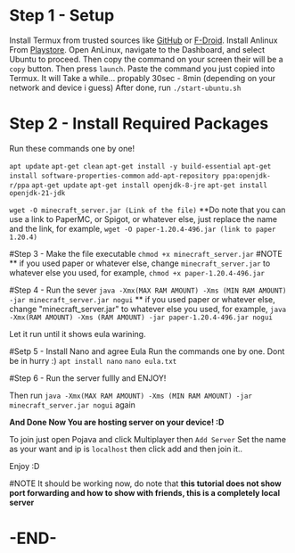 # Step 1 - Setup
Install Termux from trusted sources like [GitHub](https://github.com/termux/termux-app/releases) or [F-Droid](https://f-droid.org/en/packages/com.termux/).
Install Anlinux From [Playstore](https://play.google.com/store/apps/details?id=exa.lnx.a&hl=en_IN&pli=1).
Open AnLinux, navigate to the Dashboard, and select Ubuntu to proceed.
Then copy the command on your screen their will be a `copy` button. Then press `launch`.
Paste the command you just copied into Termux.
It will Take a while... propably 30sec - 8min (depending on your network and device i guess)
After done, run ```./start-ubuntu.sh```
 # Step 2 - Install Required Packages
Run these commands one by one!
 
```apt update```
```apt-get clean```
```apt-get install -y build-essential```
```apt-get install software-properties-common```
```add-apt-repository ppa:openjdk-r/ppa```
```apt-get update```
```apt-get install openjdk-8-jre```
```apt-get install openjdk-21-jdk```

`wget -O minecraft_server.jar (Link of the file)`
**Do note that you can use a link to PaperMC, or Spigot, or whatever else, just replace the name and the link, for example, `wget -O paper-1.20.4-496.jar (link to paper 1.20.4)`
 
 #Step 3 - Make the file executable
```chmod +x minecraft_server.jar```
#NOTE
** if you used paper or whatever else, change `minecraft_server.jar` to whatever else you used, for example, `chmod +x paper-1.20.4-496.jar`

#Step 4 - Run the sever
```java -Xmx(MAX RAM AMOUNT) -Xms (MIN RAM AMOUNT) -jar minecraft_server.jar nogui```
** if you used paper or whatever else, change "minecraft_server.jar" to whatever else you used, for example, `java -Xmx(RAM AMOUNT) -Xms (RAM AMOUNT) -jar paper-1.20.4-496.jar nogui`
 
Let it run until it shows eula warining.

#Setp 5 - Install Nano and agree Eula
 Run the commands one by one. Dont be in hurry :)
```apt install nano```
```nano eula.txt```

 #Step 6 - Run the server fullly and ENJOY!

Then run
```java -Xmx(MAX RAM AMOUNT) -Xms (MIN RAM AMOUNT) -jar minecraft_server.jar nogui``` 
again

**And Done Now You are hosting server on your device! :D** 

To join just open Pojava and click Multiplayer then `Add Server` Set the name as your want and ip is ```localhost``` then click add and then join it.. 

Enjoy :D

#NOTE
It should be working now, do note that **this tutorial does not show port forwarding and how to show with friends, this is a completely local server**
#                -END-
